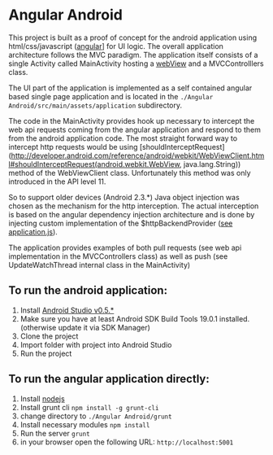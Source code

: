 Angular Android
===============
This project is built as a proof of concept for the android application using html/css/javascript ([angular](angularjs.org)] for UI logic. The overall application architecture follows the MVC paradigm.
The application itself consists of a single Activity called MainActivity hosting a  [webView](http://developer.android.com/reference/android/webkit/WebView.html) and a MVCControlllers class. 

The UI part of the application is implemented as a self contained angular based single page application and is located in the `./Angular Android/src/main/assets/application` subdirectory. 

The code in the MainActivity provides hook up necessary to intercept the web api requests coming from the angular application and respond to them from the android application code. The most straight forward way to intercept http requests would be using [shouldInterceptRequest](http://developer.android.com/reference/android/webkit/WebViewClient.html#shouldInterceptRequest(android.webkit.WebView, java.lang.String)) method of the WebViewClient class. Unfortunately this method was only introduced in the API level 11.

So to support older devices (Android 2.3.*) Java object injection was chosen as the mechanism for the http interception. The actual interception is based on the angular dependency injection architecture and is done by injecting custom implementation of the $httpBackendProvider ([see application.js](https://github.com/Hill30/angular-android/blob/master/Angular%20Android/src/main/assets/application/scripts/application.js)).

The application provides examples of both pull requests (see web api implementation in the MVCControllers class) as well as push (see UpdateWatchThread internal class in the MainActivity)

To run the android application:
-------------------------------

1. Install [Android Studio v0.5.*](http://tools.android.com/recent/androidstudio053released)
2. Make sure you have at least Android SDK Build Tools 19.0.1 installed. (otherwise update it via SDK Manager)
3. Clone the project
4. Import folder with project into Android Studio
5. Run the project
 
To run the angular application directly:
----------------------------------------

1. Install [nodejs](nodejs.org)
2. Install grunt cli 
       `npm install -g grunt-cli`
3. change directory to `./Angular Android/grunt`
4. Install necessary modules
       `npm install`
5. Run the server
       `grunt`
6. in your browser open the following URL: `http://localhost:5001`



